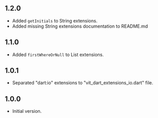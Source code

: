 ## 1.2.0

- Added `getInitials` to String extensions.
- Added missing String extensions documentation to README.md

## 1.1.0

- Added `firstWhereOrNull` to List<T> extensions.

## 1.0.1

- Separated "dart:io" extensions to "vit_dart_extensions_io.dart" file.

## 1.0.0

- Initial version.
